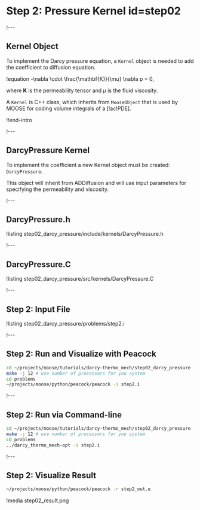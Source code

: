# Step 2: Pressure Kernel id=step02

!---

## Kernel Object

To implement the Darcy pressure equation, a `Kernel` object is needed to add the coefficient
to diffusion equation.

!equation
-\nabla \cdot \frac{\mathbf{K}}{\mu} \nabla p = 0,

where $\textbf{K}$ is the permeability tensor and $\mu$ is the fluid viscosity.

A `Kernel` is C++ class, which inherits from `MooseObject` that is used by MOOSE for coding
volume integrals of a [!ac!PDE].

!!end-intro

!---

## DarcyPressure Kernel

To implement the coefficient a new Kernel object must be created: `DarcyPressure`.

This object will inherit from ADDiffusion and will use input parameters for specifying the
permeability and viscosity.

!---

## DarcyPressure.h

!listing step02_darcy_pressure/include/kernels/DarcyPressure.h

!---

## DarcyPressure.C

!listing step02_darcy_pressure/src/kernels/DarcyPressure.C

!---

## Step 2: Input File

!listing step02_darcy_pressure/problems/step2.i

!---

## Step 2: Run and Visualize with Peacock

```bash
cd ~/projects/moose/tutorials/darcy-thermo_mech/step02_darcy_pressure
make -j 12 # use number of processors for you system
cd problems
~/projects/moose/python/peacock/peacock -i step2.i
```

!---

## Step 2: Run via Command-line

```bash
cd ~/projects/moose/tutorials/darcy-thermo_mech/step02_darcy_pressure
make -j 12 # use number of processors for you system
cd problems
../darcy_thermo_mech-opt -i step2.i
```

!---

## Step 2: Visualize Result

```bash
~/projects/moose/python/peacock/peacock -r step2_out.e
```

!media step02_result.png
